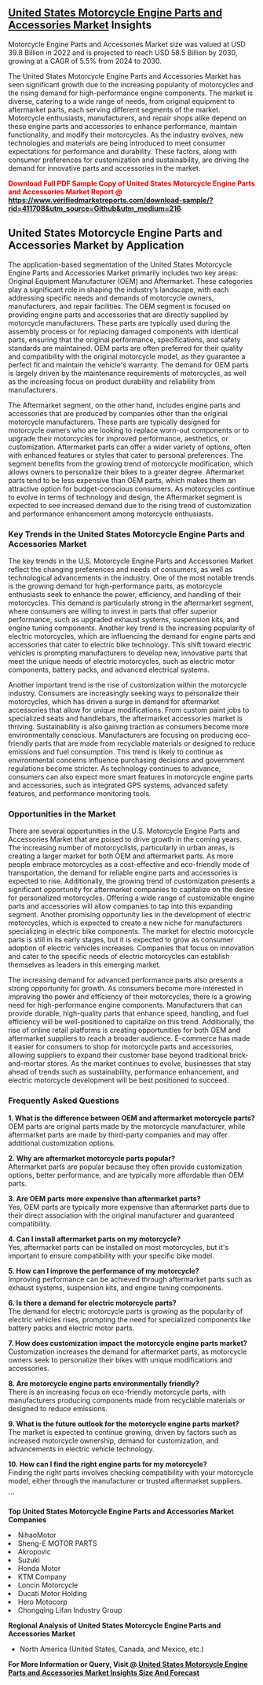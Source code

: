 <h2><a href="https://www.verifiedmarketreports.com/download-sample/?rid=411708&amp;utm_source=Github&amp;utm_medium=216" target="_blank">United States Motorcycle Engine Parts and Accessories Market</a> Insights</h2><p>Motorcycle Engine Parts and Accessories Market size was valued at USD 39.8 Billion in 2022 and is projected to reach USD 58.5 Billion by 2030, growing at a CAGR of 5.5% from 2024 to 2030.</p><p><p>The United States Motorcycle Engine Parts and Accessories Market has seen significant growth due to the increasing popularity of motorcycles and the rising demand for high-performance engine components. The market is diverse, catering to a wide range of needs, from original equipment to aftermarket parts, each serving different segments of the market. Motorcycle enthusiasts, manufacturers, and repair shops alike depend on these engine parts and accessories to enhance performance, maintain functionality, and modify their motorcycles. As the industry evolves, new technologies and materials are being introduced to meet consumer expectations for performance and durability. These factors, along with consumer preferences for customization and sustainability, are driving the demand for innovative parts and accessories in the market. <strong><p><span class=""><span style="color: #ff0000;"><strong>Download Full PDF Sample Copy of United States Motorcycle Engine Parts and Accessories Market Report</strong> @ </span><a href="https://www.verifiedmarketreports.com/download-sample/?rid=411708&amp;utm_source=Github&amp;utm_medium=216" target="_blank">https://www.verifiedmarketreports.com/download-sample/?rid=411708&amp;utm_source=Github&amp;utm_medium=216</a></span></p></strong></p><h2>United States Motorcycle Engine Parts and Accessories Market by Application</h2><p>The application-based segmentation of the United States Motorcycle Engine Parts and Accessories Market primarily includes two key areas: Original Equipment Manufacturer (OEM) and Aftermarket. These categories play a significant role in shaping the industry’s landscape, with each addressing specific needs and demands of motorcycle owners, manufacturers, and repair facilities. The OEM segment is focused on providing engine parts and accessories that are directly supplied by motorcycle manufacturers. These parts are typically used during the assembly process or for replacing damaged components with identical parts, ensuring that the original performance, specifications, and safety standards are maintained. OEM parts are often preferred for their quality and compatibility with the original motorcycle model, as they guarantee a perfect fit and maintain the vehicle's warranty. The demand for OEM parts is largely driven by the maintenance requirements of motorcycles, as well as the increasing focus on product durability and reliability from manufacturers.</p><p>The Aftermarket segment, on the other hand, includes engine parts and accessories that are produced by companies other than the original motorcycle manufacturers. These parts are typically designed for motorcycle owners who are looking to replace worn-out components or to upgrade their motorcycles for improved performance, aesthetics, or customization. Aftermarket parts can offer a wider variety of options, often with enhanced features or styles that cater to personal preferences. The segment benefits from the growing trend of motorcycle modification, which allows owners to personalize their bikes to a greater degree. Aftermarket parts tend to be less expensive than OEM parts, which makes them an attractive option for budget-conscious consumers. As motorcycles continue to evolve in terms of technology and design, the Aftermarket segment is expected to see increased demand due to the rising trend of customization and performance enhancement among motorcycle enthusiasts.</p><h3>Key Trends in the United States Motorcycle Engine Parts and Accessories Market</h3><p>The key trends in the U.S. Motorcycle Engine Parts and Accessories Market reflect the changing preferences and needs of consumers, as well as technological advancements in the industry. One of the most notable trends is the growing demand for high-performance parts, as motorcycle enthusiasts seek to enhance the power, efficiency, and handling of their motorcycles. This demand is particularly strong in the aftermarket segment, where consumers are willing to invest in parts that offer superior performance, such as upgraded exhaust systems, suspension kits, and engine tuning components. Another key trend is the increasing popularity of electric motorcycles, which are influencing the demand for engine parts and accessories that cater to electric bike technology. This shift toward electric vehicles is prompting manufacturers to develop new, innovative parts that meet the unique needs of electric motorcycles, such as electric motor components, battery packs, and advanced electrical systems.</p><p>Another important trend is the rise of customization within the motorcycle industry. Consumers are increasingly seeking ways to personalize their motorcycles, which has driven a surge in demand for aftermarket accessories that allow for unique modifications. From custom paint jobs to specialized seats and handlebars, the aftermarket accessories market is thriving. Sustainability is also gaining traction as consumers become more environmentally conscious. Manufacturers are focusing on producing eco-friendly parts that are made from recyclable materials or designed to reduce emissions and fuel consumption. This trend is likely to continue as environmental concerns influence purchasing decisions and government regulations become stricter. As technology continues to advance, consumers can also expect more smart features in motorcycle engine parts and accessories, such as integrated GPS systems, advanced safety features, and performance monitoring tools.</p><h3>Opportunities in the Market</h3><p>There are several opportunities in the U.S. Motorcycle Engine Parts and Accessories Market that are poised to drive growth in the coming years. The increasing number of motorcyclists, particularly in urban areas, is creating a larger market for both OEM and aftermarket parts. As more people embrace motorcycles as a cost-effective and eco-friendly mode of transportation, the demand for reliable engine parts and accessories is expected to rise. Additionally, the growing trend of customization presents a significant opportunity for aftermarket companies to capitalize on the desire for personalized motorcycles. Offering a wide range of customizable engine parts and accessories will allow companies to tap into this expanding segment. Another promising opportunity lies in the development of electric motorcycles, which is expected to create a new niche for manufacturers specializing in electric bike components. The market for electric motorcycle parts is still in its early stages, but it is expected to grow as consumer adoption of electric vehicles increases. Companies that focus on innovation and cater to the specific needs of electric motorcycles can establish themselves as leaders in this emerging market.</p><p>The increasing demand for advanced performance parts also presents a strong opportunity for growth. As consumers become more interested in improving the power and efficiency of their motorcycles, there is a growing need for high-performance engine components. Manufacturers that can provide durable, high-quality parts that enhance speed, handling, and fuel efficiency will be well-positioned to capitalize on this trend. Additionally, the rise of online retail platforms is creating opportunities for both OEM and aftermarket suppliers to reach a broader audience. E-commerce has made it easier for consumers to shop for motorcycle parts and accessories, allowing suppliers to expand their customer base beyond traditional brick-and-mortar stores. As the market continues to evolve, businesses that stay ahead of trends such as sustainability, performance enhancement, and electric motorcycle development will be best positioned to succeed.</p><h3>Frequently Asked Questions</h3><p><strong>1. What is the difference between OEM and aftermarket motorcycle parts?</strong><br>OEM parts are original parts made by the motorcycle manufacturer, while aftermarket parts are made by third-party companies and may offer additional customization options.</p><p><strong>2. Why are aftermarket motorcycle parts popular?</strong><br>Aftermarket parts are popular because they often provide customization options, better performance, and are typically more affordable than OEM parts.</p><p><strong>3. Are OEM parts more expensive than aftermarket parts?</strong><br>Yes, OEM parts are typically more expensive than aftermarket parts due to their direct association with the original manufacturer and guaranteed compatibility.</p><p><strong>4. Can I install aftermarket parts on my motorcycle?</strong><br>Yes, aftermarket parts can be installed on most motorcycles, but it's important to ensure compatibility with your specific bike model.</p><p><strong>5. How can I improve the performance of my motorcycle?</strong><br>Improving performance can be achieved through aftermarket parts such as exhaust systems, suspension kits, and engine tuning components.</p><p><strong>6. Is there a demand for electric motorcycle parts?</strong><br>The demand for electric motorcycle parts is growing as the popularity of electric vehicles rises, prompting the need for specialized components like battery packs and electric motor parts.</p><p><strong>7. How does customization impact the motorcycle engine parts market?</strong><br>Customization increases the demand for aftermarket parts, as motorcycle owners seek to personalize their bikes with unique modifications and accessories.</p><p><strong>8. Are motorcycle engine parts environmentally friendly?</strong><br>There is an increasing focus on eco-friendly motorcycle parts, with manufacturers producing components made from recyclable materials or designed to reduce emissions.</p><p><strong>9. What is the future outlook for the motorcycle engine parts market?</strong><br>The market is expected to continue growing, driven by factors such as increased motorcycle ownership, demand for customization, and advancements in electric vehicle technology.</p><p><strong>10. How can I find the right engine parts for my motorcycle?</strong><br>Finding the right parts involves checking compatibility with your motorcycle model, either through the manufacturer or trusted aftermarket suppliers.</p>```</p><p><strong>Top United States Motorcycle Engine Parts and Accessories Market Companies</strong></p><div data-test-id=""><p><li>NihaoMotor</li><li> Sheng-E MOTOR PARTS</li><li> Akropovic</li><li> Suzuki</li><li> Honda Motor</li><li> KTM Company</li><li> Loncin Motorcycle</li><li> Ducati Motor Holding</li><li> Hero Motocorp</li><li> Chongqing Lifan Industry Group</li></p><div><strong>Regional Analysis of&nbsp;United States Motorcycle Engine Parts and Accessories Market</strong></div><ul><li dir="ltr"><p dir="ltr">North America&nbsp;(United States, Canada, and Mexico, etc.)</p></li></ul><p><strong>For More Information or Query, Visit @&nbsp;</strong><strong><a href="https://www.verifiedmarketreports.com/product/motorcycle-engine-parts-and-accessories-market/?utm_source=Github&amp;utm_medium=216" target="_blank">United States Motorcycle Engine Parts and Accessories Market Insights Size And Forecast</a></strong></p></div>
